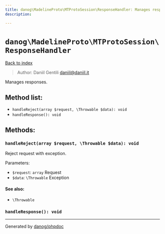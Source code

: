 ```yaml
---
title: danog\MadelineProto\MTProtoSession\ResponseHandler: Manages responses.
description: 

---
```

# `danog\MadelineProto\MTProtoSession\ResponseHandler`
[Back to index](../../../index.md)

> Author: Daniil Gentili <daniil@daniil.it>  
  

Manages responses.  




## Method list:
* `handleReject(array $request, \Throwable $data): void`
* `handleResponse(): void`

## Methods:
### `handleReject(array $request, \Throwable $data): void`

Reject request with exception.


Parameters:
* `$request`: `array` Request  
* `$data`: `\Throwable` Exception  


#### See also: 
* `\Throwable`




### `handleResponse(): void`





---
Generated by [danog/phpdoc](https://phpdoc.daniil.it)
